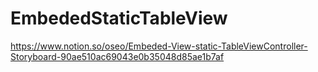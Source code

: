 # EmbededStaticTableView

https://www.notion.so/oseo/Embeded-View-static-TableViewController-Storyboard-90ae510ac69043e0b35048d85ae1b7af
